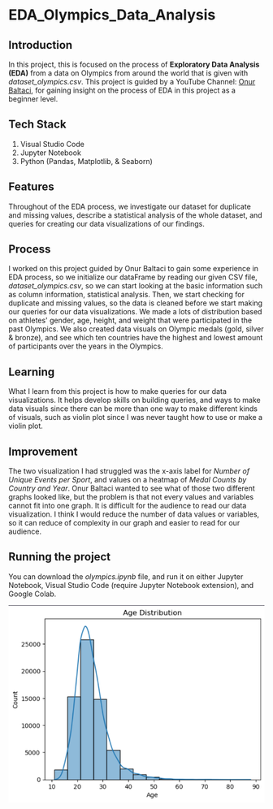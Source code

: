 # EDA_Olympics_Data_Analysis

## Introduction
In this project, this is focused on the process of **Exploratory Data Analysis (EDA)** from a data on Olympics from around 
the world that is given with *dataset_olympics.csv*. This project is guided by a YouTube Channel: [Onur Baltaci](https://www.youtube.com/watch?v=wQ9wMv6y9qc&ab_channel=OnurBaltac%C4%B1), for gaining 
insight on the process of EDA in this project as a beginner level.

## Tech Stack 
1. Visual Studio Code
2. Jupyter Notebook
3. Python (Pandas, Matplotlib, & Seaborn)

## Features
Throughout of the EDA process, we investigate our dataset for duplicate and missing values, describe a statistical analysis of the whole dataset, and queries for 
creating our data visualizations of our findings. 

## Process
I worked on this project guided by Onur Baltaci to gain some experience in EDA process, so we initialize our dataFrame by reading our given 
CSV file, *dataset_olympics.csv*, so we can start looking at the basic information such as column information, statistical analysis. Then, we 
start checking for duplicate and missing values, so the data is cleaned before we start making our queries for our data visualizations. 
We made a lots of distribution based on athletes' gender, age, height, and weight that were participated in the past Olympics. We also created
data visuals on Olympic medals (gold, silver & bronze), and see which ten countries have the highest and lowest amount of participants over the years in the Olympics.

## Learning
What I learn from this project is how to make queries for our data visualizations. It helps develop skills on building queries, and ways to make data visuals since there 
can be more than one way to make different kinds of visuals, such as violin plot since I was never taught how to use or make a violin plot. 

## Improvement
The two visualization I had struggled was the x-axis label for *Number of Unique Events per Sport*, and values on a heatmap of *Medal Counts by Country and Year*. 
Onur Baltaci wanted to see what of those two different graphs looked like, but the problem is that not every values and variables cannot fit into one graph. It is 
difficult for the audience to read our data visualization. I think I would reduce the number of data values or variables, so it can reduce of complexity in our graph and 
easier to read for our audience. 

## Running the project
You can download the *olympics.ipynb* file, and run it on either Jupyter Notebook, Visual Studio
Code (require Jupyter Notebook extension), and Google Colab. 

![Alt text for image](img/olympics_pic.png)